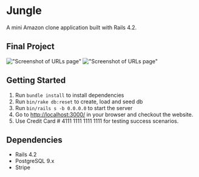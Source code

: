 # Jungle

A mini Amazon clone application built with Rails 4.2.

## Final Project
!["Screenshot of URLs page"](https://github.com/xiadongdev/chatty/blob/master/docs/conversation%20and%20renaming.png?raw=true)
!["Screenshot of URLs page"](https://github.com/xiadongdev/chatty/blob/master/docs/sending%20images.png?raw=true)

## Getting Started

1. Run `bundle install` to install dependencies
2. Run `bin/rake db:reset` to create, load and seed db
3. Run `bin/rails s -b 0.0.0.0` to start the server
4. Go to <http://localhost:3000/> in your browser and checkout the website.
5. Use Credit Card # 4111 1111 1111 1111 for testing success scenarios.

## Dependencies

* Rails 4.2
* PostgreSQL 9.x
* Stripe

